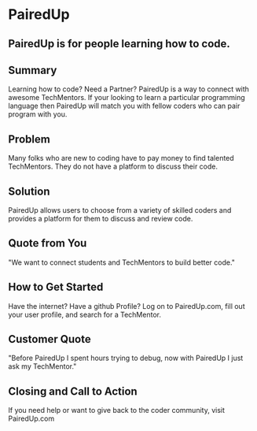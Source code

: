 # PairedUp #
## PairedUp is for people learning how to code. ##
## Summary ##
Learning how to code? Need a Partner? PairedUp is a way to connect with awesome TechMentors. If your looking to learn a particular programming language then PairedUp will match you with fellow coders who can pair program with you. 
## Problem ##
Many folks who are new to coding have to pay money to find talented TechMentors. They do not have a platform to discuss their code. 
## Solution ##
PairedUp allows users to choose from a variety of skilled coders and provides a platform for them to discuss and review code. 
## Quote from You ##
"We want to connect students and TechMentors to build better code."
## How to Get Started ##
Have the internet? Have a github Profile? Log on to PairedUp.com, fill out your user profile, and search for a TechMentor. 
## Customer Quote ##
"Before PairedUp I spent hours trying to debug, now with PairedUp I just ask my TechMentor."
## Closing and Call to Action ##
If you need help or want to give back to the coder community, visit PairedUp.com
